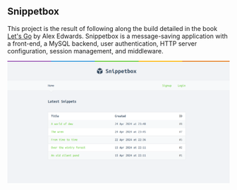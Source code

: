 ## Snippetbox

This project is the result of following along the build detailed in the book [Let's Go](https://lets-go.alexedwards.net/) by Alex Edwards. Snippetbox is a message-saving application with a front-end, a MySQL backend, user authentication, HTTP server configuration, session management, and middleware.

![](images/home.png)